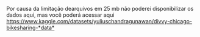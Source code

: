 Por causa da limitação dearquivos em 25 mb não poderei disponibilizar os dados aqui, mas você poderá acessar aqui <https://www.kaggle.com/datasets/yuliuschandragunawan/divvy-chicago-bikesharing-*data*>
